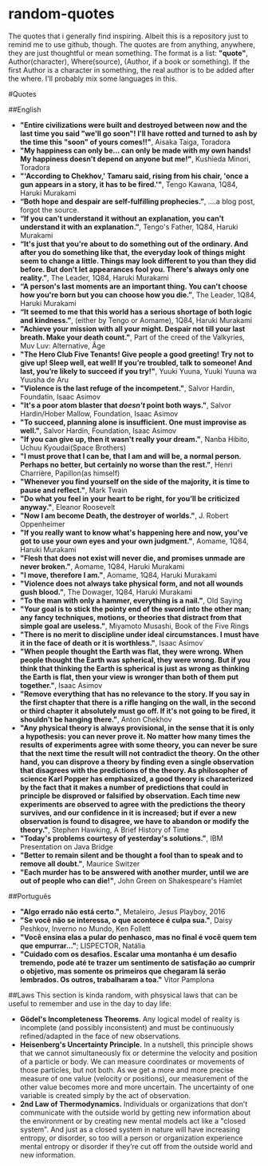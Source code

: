 # random-quotes
The quotes that i generally find inspiring. Albeit this is a repository just to remind me to use github, though. The quotes are from anything, anywhere, they are just thoughtful or mean something. The format is a list: **"quote"**, Author(character), Where(source), (Author, if a book or something). If the first Author is a character in something, the real author is to be added after the where. I'll probably mix some languages in this.

#Quotes

##English
- **"Entire civilizations were built and destroyed between now and the last time you said "we'll go soon"! I'll have rotted and turned to ash by the time this "soon" of yours comes!!"**, Aisaka Taiga, Toradora
- **"My happiness can only be... can only be made with my own hands! My happiness doesn't depend on anyone but me!"**, Kushieda Minori, Toradora
- **"'According to Chekhov,' Tamaru said, rising from his chair, 'once a gun appears in a story, it has to be fired.'"**, Tengo Kawana, 1Q84, Haruki Murakami
- **“Both hope and despair are self-fulfilling prophecies.”**, ....a blog post, forgot the source.
- **“If you can't understand it without an explanation, you can't understand it with an explanation.”**, Tengo's Father, 1Q84, Haruki Murakami
- **“It's just that you're about to do something out of the ordinary. And after you do something like that, the everyday look of things might seem to change a little. Things may look different to you than they did before. But don't let appearances fool you. There's always only one reality.”**, The Leader, 1Q84, Haruki Murakami
- **“A person's last moments are an important thing. You can't choose how you're born but you can choose how you die.”**, The Leader, 1Q84, Haruki Murakami
- **“It seemed to me that this world has a serious shortage of both logic and kindness.”**, (either by Tengo or Aomame), 1Q84, Haruki Murakami
- **"Achieve your mission with all your might. Despair not till your last breath. Make your death count."**, Part of the creed of the Valkyries, Muv Luv: Alternative, Âge
- **"The Hero Club Five Tenants!  Give people a good greeting! Try not to give up! Sleep well, eat well! If you’re troubled, talk to someone! And last, you’re likely to succeed if you try!"**, Yuuki Yuuna, Yuuki Yuuna wa Yuusha de Aru
- **"Violence is the last refuge of the incompetent."**, Salvor Hardin, Foundatin, Isaac Asimov
- **"It's a poor atom blaster that *doesn't* point both ways."**, Salvor Hardin/Hober Mallow, Foundation, Isaac Asimov
- **"To succeed, planning alone is insufficient. One must improvise as well."**, Salvor Hardin, Foundation, Isaac Asimov
- **"If you can give up, then it wasn't really your dream."**, Nanba Hibito, Uchuu Kyoudai(Space Brothers)
- **"I must prove that I can be, that I am and will be, a normal person. Perhaps no better, but certainly no worse than the rest."**, Henri Charrière, Papillon(as himself)
- **"Whenever you find yourself on the side of the majority, it is time to pause and reflect."**, Mark Twain
- **"Do what you feel in your heart to be right, for you’ll be criticized anyway."**, Eleanor Roosevelt
- **"Now I am become Death, the destroyer of worlds."**, J. Robert Oppenheimer
- **"If you really want to know what's happening here and now, you've got to use your own eyes and your own judgment."**, Aomame, 1Q84, Haruki Murakami
- **"Flesh that does not exist will never die, and promises unmade are never broken."**, Aomame, 1Q84, Haruki Murakami
- **"I move, therefore I am."**, Aomame, 1Q84, Haruki Murakami
- **"Violence does not always take physical form, and not all wounds gush blood."**, The Dowager, 1Q84, Haruki Murakami
- **"To the man with only a hammer, everything is a nail."**, Old Saying
- **"Your goal is to stick the pointy end of the sword into the other man; any fancy techniques, motions, or theories that distract from that simple goal are useless."**, Miyamoto Musashi, Book of the Five Rings
- **"There is no merit to discipline under ideal circumstances. I must have it in the face of death or it is worthless."**, Isaac Asimov´
- **"When people thought the Earth was flat, they were wrong. When people thought the Earth was spherical, they were wrong. But if you think that thinking the Earth is spherical is just as wrong as thinking the Earth is flat, then your view is wronger than both of them put together."**, Isaac Asimov
- **"Remove everything that has no relevance to the story. If you say in the first chapter that there is a rifle hanging on the wall, in the second or third chapter it absolutely must go off. If it's not going to be fired, it shouldn't be hanging there."**, Anton Chekhov
- **"Any physical theory is always provisional, in the sense that it is only a hypothesis: you can never prove it. No matter how many times the results of experiments agree with some theory, you can never be sure that the next time the result will not contradict the theory. On the other hand, you can disprove a theory by finding even a single observation that disagrees with the predictions of the theory. As philosopher of science Karl Popper has emphasized, a good theory is characterized by the fact that it makes a number of predictions that could in principle be disproved or falsified by observation. Each time new experiments are observed to agree with the predictions the theory survives, and our confidence in it is increased; but if ever a new observation is found to disagree, we have to abandon or modify the theory."**, Stephen Hawking, A Brief History of Time
- **"Today's problems courtesy of yesterday's solutions."**, IBM Presentation on Java Bridge
- **"Better to remain silent and be thought a fool than to speak and to remove all doubt."**, Maurice Switzer
- **"Each murder has to be answered with another murder, until we are out of people who can die!"**, John Green on Shakespeare's Hamlet


##Português
- **"Algo errado não está certo."**, Metaleiro, Jesus Playboy, 2016
- **"Se você não se interessa, o que acontece é culpa sua."**, Daisy Peshkov, Inverno no Mundo, Ken Follett
- **"Você ensina elas a pular do penhasco, mas no final é você quem tem que empurrar..."**; LISPECTOR, Natália
- **"Cuidado com os desafios. Escalar uma montanha é um desafio tremendo, pode até te trazer um sentimento de satisfação ao cumprir o objetivo, mas somente os primeiros que chegaram lá serão lembrados. Os outros, trabalharam a toa."** Vitor Pamplona

##Laws
This section is kinda random, with phsysical laws that can be useful to remember and use in the day to day life:
- **Gödel's Incompleteness Theorems**. Any logical model of reality is incomplete (and possibly inconsistent) and must be continuously refined/adapted in the face of new observations. 
- **Heisenberg's Uncertainty Principle.** In a nutshell, this principle shows that we cannot simultaneously fix or determine the velocity and position of a particle or body. We can measure coordinates or movements of those particles, but not both. As we get a more and more precise measure of one value (velocity or positions), our measurement of the other value becomes more and more uncertain. The uncertainty of one variable is created simply by the act of observation.
- **2nd Law of Thermodynamics.** Individuals or organizations that don’t communicate with the outside world by getting new information about the environment or by creating new mental models act like a "closed system". And just as a closed system in nature will have increasing entropy, or disorder, so too will a person or organization experience mental entropy or disorder if they’re cut off from the outside world and new information.
